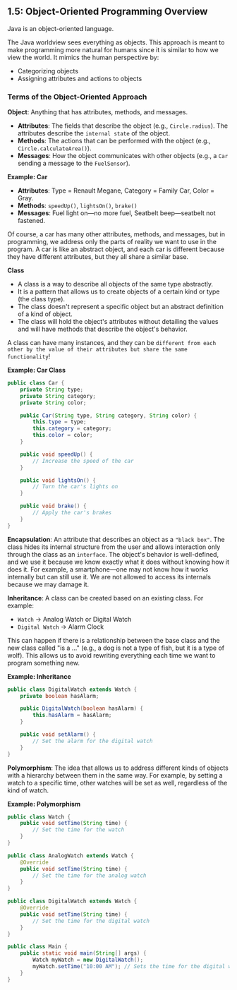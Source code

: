 ## 1.5: Object-Oriented Programming Overview

Java is an object-oriented language.

The Java worldview sees everything as objects. This approach is meant to make programming more natural for humans since it is similar to how we view the world. It mimics the human perspective by:
- Categorizing objects
- Assigning attributes and actions to objects

### Terms of the Object-Oriented Approach

**Object**: Anything that has attributes, methods, and messages.
- **Attributes**: The fields that describe the object (e.g., `Circle.radius`). The attributes describe the `internal state` of the object.
- **Methods**: The actions that can be performed with the object (e.g., `Circle.calculateArea()`).
- **Messages**: How the object communicates with other objects (e.g., a `Car` sending a message to the `FuelSensor`).

**Example: Car**
- **Attributes**: Type = Renault Megane, Category = Family Car, Color = Gray.
- **Methods**: `speedUp()`, `lightsOn()`, `brake()`
- **Messages**: Fuel light on—no more fuel, Seatbelt beep—seatbelt not fastened.

Of course, a car has many other attributes, methods, and messages, but in programming, we address only the parts of reality we want to use in the program. A car is like an abstract object, and each car is different because they have different attributes, but they all share a similar base.

**Class**
- A class is a way to describe all objects of the same type abstractly.
- It is a pattern that allows us to create objects of a certain kind or type (the class type).
- The class doesn't represent a specific object but an abstract definition of a kind of object.
- The class will hold the object's attributes without detailing the values and will have methods that describe the object's behavior.

A class can have many instances, and they can be `different from each other by the value of their attributes but share the same functionality`!

**Example: Car Class**

```java
public class Car {
    private String type;
    private String category;
    private String color;

    public Car(String type, String category, String color) {
        this.type = type;
        this.category = category;
        this.color = color;
    }

    public void speedUp() {
        // Increase the speed of the car
    }

    public void lightsOn() {
        // Turn the car's lights on
    }

    public void brake() {
        // Apply the car's brakes
    }
}
```

**Encapsulation**: An attribute that describes an object as a `"black box"`. The class hides its internal structure from the user and allows interaction only through the class as an `interface`. The object's behavior is well-defined, and we use it because we know exactly what it does without knowing how it does it. For example, a smartphone—one may not know how it works internally but can still use it. We are not allowed to access its internals because we may damage it.

**Inheritance**: A class can be created based on an existing class. For example:
- `Watch` -> Analog Watch or Digital Watch
- `Digital Watch` -> Alarm Clock

This can happen if there is a relationship between the base class and the new class called "is a ..." (e.g., a dog is not a type of fish, but it is a type of wolf). This allows us to avoid rewriting everything each time we want to program something new.

**Example: Inheritance**

```java
public class DigitalWatch extends Watch {
    private boolean hasAlarm;

    public DigitalWatch(boolean hasAlarm) {
        this.hasAlarm = hasAlarm;
    }

    public void setAlarm() {
        // Set the alarm for the digital watch
    }
}
```

**Polymorphism**: The idea that allows us to address different kinds of objects with a hierarchy between them in the same way. For example, by setting a watch to a specific time, other watches will be set as well, regardless of the kind of watch.

**Example: Polymorphism**

```java
public class Watch {
    public void setTime(String time) {
        // Set the time for the watch
    }
}

public class AnalogWatch extends Watch {
    @Override
    public void setTime(String time) {
        // Set the time for the analog watch
    }
}

public class DigitalWatch extends Watch {
    @Override
    public void setTime(String time) {
        // Set the time for the digital watch
    }
}

public class Main {
    public static void main(String[] args) {
        Watch myWatch = new DigitalWatch();
        myWatch.setTime("10:00 AM"); // Sets the time for the digital watch
    }
}
```

